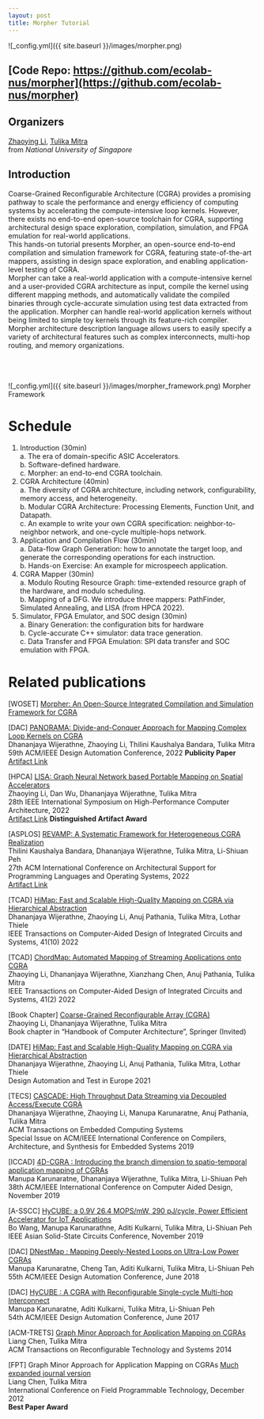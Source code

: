 ```yaml
---
layout: post
title: Morpher Tutorial
---
```

![_config.yml]({{ site.baseurl }}/images/morpher.png)


## [Code Repo: https://github.com/ecolab-nus/morpher](https://github.com/ecolab-nus/morpher)

## Organizers

[Zhaoying Li](https://zhaoying-li.github.io), [Tulika Mitra](https://www.comp.nus.edu.sg/~tulika/) <br>
from _National University of Singapore_


## Introduction
Coarse-Grained Reconfigurable Architecture (CGRA) provides a promising pathway to scale the performance and energy efficiency of computing systems by accelerating the compute-intensive loop kernels. However, there exists no end-to-end open-source toolchain for CGRA, supporting architectural design space exploration, compilation, simulation, and FPGA emulation for real-world applications.  <br>
This hands-on tutorial presents Morpher, an open-source end-to-end compilation and simulation framework for CGRA, featuring state-of-the-art mappers, assisting in design space exploration, and enabling application-level testing of CGRA.  <br>
Morpher can take a real-world application with a compute-intensive kernel and a user-provided CGRA architecture as input, compile the kernel using different mapping methods, and automatically validate the compiled binaries through cycle-accurate simulation using test data extracted from the application.
Morpher can handle real-world application kernels without being limited to simple toy kernels through its feature-rich compiler. 
Morpher architecture description language allows users to easily specify a variety of architectural features such as complex interconnects, multi-hop routing, and memory organizations.

 <br> <br> <br>
![_config.yml]({{ site.baseurl }}/images/morpher_framework.png)
Morpher Framework

# Schedule
1. Introduction (30min)<br>
    a. The era of domain-specific ASIC Accelerators. <br>
    b. Software-defined hardware. <br>
    c. Morpher: an end-to-end CGRA toolchain.
1. CGRA Architecture (40min)<br>
    a. The diversity of CGRA architecture, including network,  configurability, memory access, and heterogeneity. <br>
    b. Modular CGRA Architecture: Processing Elements, Function Unit, and Datapath.  <br>
    c. An example to write your own CGRA specification: neighbor-to-neighbor network, and one-cycle multiple-hops network.
1. Application and Compilation Flow (30min)<br>
    a. Data-flow Graph Generation: how to annotate the target loop, and generate the corresponding operations for each instruction. <br>
    b. Hands-on Exercise: An example for microspeech application.
1. CGRA Mapper (30min)<br>
    a. Modulo Routing Resource Graph: time-extended resource graph of the hardware, and modulo scheduling. <br>
    b. Mapping of a DFG. We introduce three mappers: PathFinder, Simulated Annealing, and LISA (from HPCA 2022).
1. Simulator, FPGA Emulator, and SOC design (30min)<br>
    a. Binary Generation: the configuration bits for hardware <br>
    b. Cycle-accurate C++ simulator: data trace generation. <br>
    c. Data Transfer and FPGA Emulation: SPI data transfer and SOC emulation with FPGA.
    
    
# Related publications

[WOSET] [Morpher: An Open-Source Integrated Compilation and Simulation Framework for CGRA](https://www.comp.nus.edu.sg/~tulika/WOSET_MORPHER_2022.pdf)
        
[DAC] [PANORAMA: Divide-and-Conquer Approach for Mapping Complex Loop Kernels on CGRA](https://www.comp.nus.edu.sg/~tulika/DAC22.pdf)\
Dhananjaya Wijerathne, Zhaoying Li, Thilini Kaushalya Bandara, Tulika Mitra\
59th ACM/IEEE Design Automation Conference, 2022 __Publicity Paper__\
[Artifact Link](https://github.com/ecolab-nus/panorama)

[HPCA] [LISA: Graph Neural Network based Portable Mapping on Spatial Accelerators](https://www.comp.nus.edu.sg/~tulika/HPCA_LISA_2022.pdf)\
Zhaoying Li, Dan Wu, Dhananjaya Wijerathne, Tulika Mitra\
28th IEEE International Symposium on High-Performance Computer Architecture, 2022\
[Artifact Link](https://github.com/ecolab-nus/lisa) __Distinguished Artifact Award__

[ASPLOS] [REVAMP: A Systematic Framework for Heterogeneous CGRA Realization](https://www.comp.nus.edu.sg/~tulika/asplos22.pdf)\
Thilini Kaushalya Bandara, Dhananjaya Wijerathne, Tulika Mitra, Li-Shiuan Peh\
27th ACM International Conference on Architectural Support for Programming Languages and Operating Systems, 2022\
[Artifact Link](https://zenodo.org/record/5848404#.YgyrPTFByUk)

[TCAD] [HiMap: Fast and Scalable High-Quality Mapping on CGRA via Hierarchical Abstraction](https://www.comp.nus.edu.sg/~tulika/HiMap-TCAD.pdf)\
Dhananjaya Wijerathne, Zhaoying Li, Anuj Pathania, Tulika Mitra, Lothar Thiele\
IEEE Transactions on Computer-Aided Design of Integrated Circuits and Systems, 41(10) 2022

[TCAD] [ChordMap: Automated Mapping of Streaming Applications onto CGRA](https://ieeexplore.ieee.org/document/9351547)\
Zhaoying Li, Dhananjaya Wijerathne, Xianzhang Chen, Anuj Pathania, Tulika Mitra\
IEEE Transactions on Computer-Aided Design of Integrated Circuits and Systems, 41(2) 2022

[Book Chapter] [Coarse-Grained Reconfigurable Array (CGRA)](https://www.comp.nus.edu.sg/~tulika/CGRA-Survey.pdf)\
Zhaoying Li, Dhananjaya Wĳerathne, Tulika Mitra\
Book chapter in “Handbook of Computer Architecture”, Springer (Invited)

[DATE] [HiMap: Fast and Scalable High-Quality Mapping on CGRA via Hierarchical Abstraction](https://www.comp.nus.edu.sg/~tulika/HiMap_DATE_2021.pdf)\
Dhananjaya Wijerathne, Zhaoying Li, Anuj Pathania, Tulika Mitra, Lothar Thiele\
Design Automation and Test in Europe 2021

[TECS] [CASCADE: High Throughput Data Streaming via Decoupled Access/Execute CGRA](https://www.comp.nus.edu.sg/~tulika/TECS-CASCADE19.pdf)\
Dhananjaya Wijerathne, Zhaoying Li, Manupa Karunaratne, Anuj Pathania, Tulika Mitra\
ACM Transactions on Embedded Computing Systems\
Special Issue on ACM/IEEE International Conference on Compilers, Architecture, and Synthesis for Embedded Systems 2019

[ICCAD] [4D-CGRA : Introducing the branch dimension to spatio-temporal application mapping of CGRAs](https://www.comp.nus.edu.sg/~tulika/4D-CGRA-ICCAD19.pdf)\
Manupa Karunaratne, Dhananjaya Wijerathne, Tulika Mitra, Li-Shiuan Peh\
38th ACM/IEEE International Conference on Computer Aided Design, November 2019

[A-SSCC] [HyCUBE: a 0.9V 26.4 MOPS/mW, 290 pJ/cycle, Power Efficient Accelerator for IoT Applications](https://www.comp.nus.edu.sg/~tulika/Hycube_for_ASSCC_2019.pdf)\
Bo Wang, Manupa Karunarathne, Aditi Kulkarni, Tulika Mitra, Li-Shiuan Peh\
IEEE Asian Solid-State Circuits Conference, November 2019

[DAC] [DNestMap : Mapping Deeply-Nested Loops on Ultra-Low Power CGRAs](https://www.comp.nus.edu.sg/~tulika/DAC18-CGRA.pdf)\
Manupa Karunaratne, Cheng Tan, Aditi Kulkarni, Tulika Mitra, Li-Shiuan Peh\
55th ACM/IEEE Design Automation Conference, June 2018

[DAC] [HyCUBE : A CGRA with Reconfigurable Single-cycle Multi-hop Interconnect](https://www.comp.nus.edu.sg/~tulika/DAC17.pdf)\
Manupa Karunaratne, Aditi Kulkarni, Tulika Mitra, Li-Shiuan Peh\
54th ACM/IEEE Design Automation Conference, June 2017

[ACM-TRETS] [Graph Minor Approach for Application Mapping on CGRAs](https://www.comp.nus.edu.sg/~tulika/TRETS14.pdf)\
Liang Chen, Tulika Mitra\
ACM Transactions on Reconfigurable Technology and Systems 2014

[FPT] Graph Minor Approach for Application Mapping on CGRAs [Much expanded journal version](https://www.comp.nus.edu.sg/~tulika/TRETS14.pdf)\
Liang Chen, Tulika Mitra\
International Conference on Field Programmable Technology, December 2012\
__Best Paper Award__
